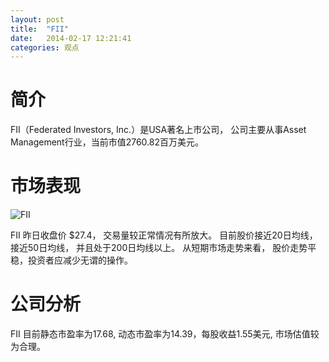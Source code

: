 ```yaml
---
layout: post
title:  "FII"
date:   2014-02-17 12:21:41
categories: 观点
---
```


# 简介
FII（Federated Investors, Inc.）是USA著名上市公司，
公司主要从事Asset Management行业，当前市值2760.82百万美元。

# 市场表现

![FII](http://finviz.com/chart.ashx?t=FII&ty=c&ta=1&p=d&s=l)

FII 昨日收盘价 $27.4，
交易量较正常情况有所放大。
目前股价接近20日均线，
接近50日均线，
并且处于200日均线以上。
从短期市场走势来看，
股价走势平稳，投资者应减少无谓的操作。

# 公司分析
FII 目前静态市盈率为17.68, 动态市盈率为14.39，每股收益1.55美元,
市场估值较为合理。
